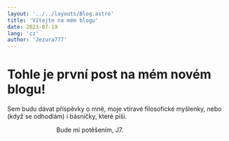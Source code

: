 ```yaml
---
layout: '../../layouts/Blog.astro'
title: 'Vítejte na mém blogu'
date: 2023-07-19
lang: 'cz'
author: 'Jezura777'
---
```

# Tohle je první post na mém novém blogu!

Sem budu dávat příspěvky o mně, moje vtíravé filosofické myšlenky, nebo (když se odhodlám) i básničky, které píši.

                                Bude mi potěšením, J7.